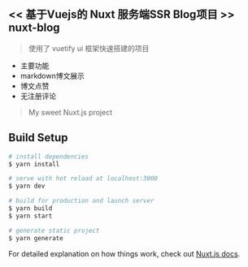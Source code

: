 ## << 基于Vuejs的 Nuxt 服务端SSR Blog项目 >> nuxt-blog

> 使用了 vuetify ui 框架快速搭建的项目
 - 主要功能
  - markdown博文展示
  - 博文点赞
  - 无注册评论
> My sweet Nuxt.js project

## Build Setup

```bash
# install dependencies
$ yarn install

# serve with hot reload at localhost:3000
$ yarn dev

# build for production and launch server
$ yarn build
$ yarn start

# generate static project
$ yarn generate
```

For detailed explanation on how things work, check out [Nuxt.js docs](https://nuxtjs.org).
